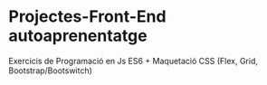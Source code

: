 # Projectes-Front-End autoaprenentatge

Exercicis de Programació en Js ES6 + Maquetació CSS (Flex, Grid, Bootstrap/Bootswitch)
